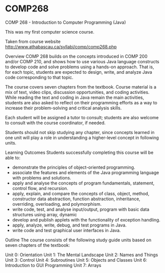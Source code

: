 # COMP268
COMP 268 - Introduction to Computer Programming (Java)

This was my first computer science course.

Taken from course website http://www.athabascau.ca/syllabi/comp/comp268.php

Overview
COMP 268 builds on the concepts introduced in COMP 200 and/or COMP 210, and shows how to use various Java language constructs to develop 
code and solve problems using a hands-on approach. That is, for each topic, students are expected to design, write, and analyze Java code
corresponding to that topic.

The course covers seven chapters from the textbook. Course material is a mix of text, video clips, discussion opportunities, and coding
activities. While reading the text and coding in Java remain the main activities, students are also asked to reflect on their programming
efforts as a way to increase their problem-solving and critical analysis skills.

Each student will be assigned a tutor to consult; students are also welcome to consult with the course coordinator, if needed.

Students should not skip studying any chapter, since concepts learned in one unit will play a role in understanding a higher-level concept 
in following units.

Learning Outcomes
Students successfully completing this course will be able to:
  - demonstrate the principles of object-oriented programming.
  - associate the features and elements of the Java programming language with problems and solutions.
  - apply and analyse the concepts of program fundamentals, statement, control flow, and recursion.
  - apply, explain, and compare the concepts of class, object, method, constructor data abstraction, function abstraction, inheritance, 
    overriding, overloading, and polymorphism.
  - write code, test, and analyse input/output, program with basic data structures using array, dynamic
  - develop and publish applets with the functionality of exception handling.
  - apply, analyze, write, debug, and test programs in Java.
  - write code and test graphical user interfaces in Java.
  
Outline
The course consists of the following study guide units based on seven chapters of the textbook:

Unit 0: Orientation
Unit 1: The Mental Landscape
Unit 2: Names and Things
Unit 3: Control
Unit 4: Subroutines
Unit 5: Objects and Classes
Unit 6: Introduction to GUI Programming
Unit 7: Arrays
